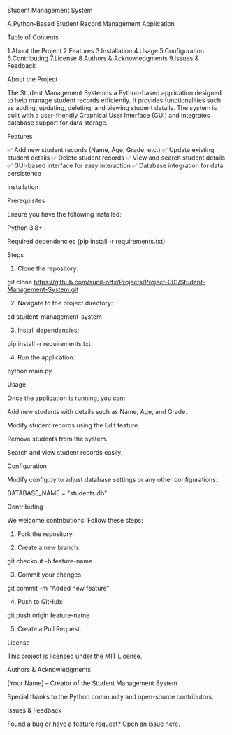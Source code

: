 
Student Management System

A Python-Based Student Record Management Application

Table of Contents

1.About the Project
2.Features
3.Installation
4.Usage
5.Configuration
6.Contributing
7.License
8.Authors & Acknowledgments
9.Issues & Feedback


About the Project

The Student Management System is a Python-based application designed to help manage student records efficiently. It provides functionalities such as adding, updating, deleting, and viewing student details. The system is built with a user-friendly Graphical User Interface (GUI) and integrates database support for data storage.

Features

✅ Add new student records (Name, Age, Grade, etc.)
✅ Update existing student details
✅ Delete student records
✅ View and search student details
✅ GUI-based interface for easy interaction
✅ Database integration for data persistence

Installation

Prerequisites

Ensure you have the following installed:

Python 3.8+

Required dependencies (pip install -r requirements.txt)


Steps

1. Clone the repository:

git clone https://github.com/sunil-offx/Projects/Project-001/Student-Management-System.git


2. Navigate to the project directory:

cd student-management-system


3. Install dependencies:

pip install -r requirements.txt


4. Run the application:

python main.py



Usage

Once the application is running, you can:

Add new students with details such as Name, Age, and Grade.

Modify student records using the Edit feature.

Remove students from the system.

Search and view student records easily.


Configuration

Modify config.py to adjust database settings or any other configurations:

DATABASE_NAME = "students.db"

Contributing

We welcome contributions! Follow these steps:

1. Fork the repository.


2. Create a new branch:

git checkout -b feature-name


3. Commit your changes:

git commit -m "Added new feature"


4. Push to GitHub:

git push origin feature-name


5. Create a Pull Request.



License

This project is licensed under the MIT License.

Authors & Acknowledgments

[Your Name] – Creator of the Student Management System

Special thanks to the Python community and open-source contributors.


Issues & Feedback

Found a bug or have a feature request? Open an issue here.
